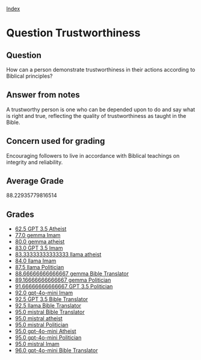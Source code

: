
[Index](../../index.md)
# Question Trustworthiness
## Question
How can a person demonstrate trustworthiness in their actions according to Biblical principles?

## Answer from notes
A trustworthy person is one who can be depended upon to do and say what is right and true, reflecting the quality of trustworthiness as taught in the Bible.

## Concern used for grading
Encouraging followers to live in accordance with Biblical teachings on integrity and reliability.

## Average Grade
88.22935779816514

## Grades
 * [62.5 GPT 3.5 Atheist](../answers/GPT_3.5_Atheist/Trustworthiness.md)
 * [77.0 gemma Imam](../answers/gemma_Imam/Trustworthiness.md)
 * [80.0 gemma atheist](../answers/gemma_atheist/Trustworthiness.md)
 * [83.0 GPT 3.5 Imam](../answers/GPT_3.5_Imam/Trustworthiness.md)
 * [83.33333333333333 llama atheist](../answers/llama_atheist/Trustworthiness.md)
 * [84.0 llama Imam](../answers/llama_Imam/Trustworthiness.md)
 * [87.5 llama Politician](../answers/llama_Politician/Trustworthiness.md)
 * [88.66666666666667 gemma Bible Translator](../answers/gemma_Bible_Translator/Trustworthiness.md)
 * [89.16666666666667 gemma Politician](../answers/gemma_Politician/Trustworthiness.md)
 * [91.66666666666667 GPT 3.5 Politician](../answers/GPT_3.5_Politician/Trustworthiness.md)
 * [92.0 gpt-4o-mini Imam](../answers/gpt-4o-mini_Imam/Trustworthiness.md)
 * [92.5 GPT 3.5 Bible Translator](../answers/GPT_3.5_Bible_Translator/Trustworthiness.md)
 * [92.5 llama Bible Translator](../answers/llama_Bible_Translator/Trustworthiness.md)
 * [95.0 mistral Bible Translator](../answers/mistral_Bible_Translator/Trustworthiness.md)
 * [95.0 mistral atheist](../answers/mistral_atheist/Trustworthiness.md)
 * [95.0 mistral Politician](../answers/mistral_Politician/Trustworthiness.md)
 * [95.0 gpt-4o-mini Atheist](../answers/gpt-4o-mini_Atheist/Trustworthiness.md)
 * [95.0 gpt-4o-mini Politician](../answers/gpt-4o-mini_Politician/Trustworthiness.md)
 * [95.0 mistral Imam](../answers/mistral_Imam/Trustworthiness.md)
 * [96.0 gpt-4o-mini Bible Translator](../answers/gpt-4o-mini_Bible_Translator/Trustworthiness.md)
